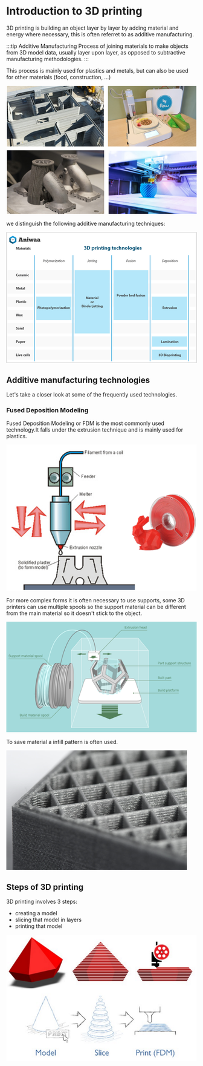 # Introduction to 3D printing

3D printing is building an object layer by layer by adding material and energy where necessary, this is often referret to as additive manufacturing. 

:::tip Additive Manufacturing
Process of joining materials to make objects from 3D model data, usually layer upon layer, as opposed to subtractive manufacturing methodologies.
:::

This process is mainly used for plastics and metals, but can also be used for other materials (food, construction, ...)

![IMAGE](./images/afbeelding3.png)

we distinguish the following additive manufacturing techniques:

![IMAGE](./images/afbeelding4.png)

## Additive manufacturing technologies

Let's take a closer look at some of the frequently used technologies.

### Fused Deposition Modeling

Fused Deposition Modeling or FDM is the most commonly used technology.It falls under the extrusion technique and is mainly used for plastics.

![IMAGE](./images/afbeelding5.png)

For more complex forms it is often necessary to use supports, some 3D printers can use multiple spools so the support material can be different from the main material so it doesn't stick to the object.

![IMAGE](./images/afbeelding6.png)

To save material a infill pattern is often used.

![IMAGE](./images/afbeelding7.png)
















## Steps of 3D printing

3D printing involves 3 steps:
* creating a model
* slicing that model in layers
* printing that model

![IMAGE](./images/afbeelding1.png)



